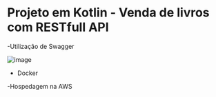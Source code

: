 # Projeto em Kotlin - Venda de livros com RESTfull API

-Utilização de Swagger

![image](https://user-images.githubusercontent.com/30580018/200127886-ad96e293-45de-4efe-9cb2-51e2f629b3a9.png)

 - Docker
 
 -Hospedagem na AWS
